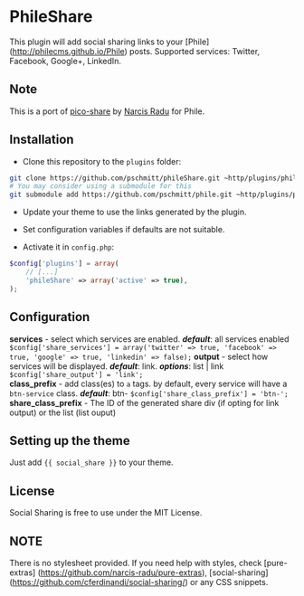 PhileShare
==========

This plugin will add social sharing links to your [Phile] (http://philecms.github.io/Phile) posts. Supported services: Twitter, Facebook, Google+, LinkedIn.

## Note

This is a port of [pico-share](https://github.com/narcis-radu/pico-share) by [Narcis Radu](https://github.com/narcis-radu) for Phile.


## Installation

* Clone this repository to the `plugins` folder:

```bash
git clone https://github.com/pschmitt/phileShare.git ~http/plugins/phileShare
# You may consider using a submodule for this
git submodule add https://github.com/pschmitt/phile.git ~http/plugins/phileShare
```

* Update your theme to use the links generated by the plugin.

* Set configuration variables if defaults are not suitable.

* Activate it in `config.php`:

```php
$config['plugins'] = array(
    // [...]
    'phileShare' => array('active' => true),
);
```

## Configuration

**services** - select which services are enabled. _**default**_: all services enabled  
`$config['share_services'] = array('twitter' => true, 'facebook' => true, 'google' => true, 'linkedin' => false);`
**output** - select how services will be displayed. _**default**_: link. _**options**_: list | link  
`$config['share_output'] = 'link';`  
**class_prefix** - add class(es) to `a` tags. by default, every service will have a `btn-service` class. _**default**_: btn- 
`$config['share_class_prefix'] = 'btn-';`  
**share_class_prefix** - The ID of the generated share div (if opting for link output) or the list (list ouput)

## Setting up the theme

Just add `{{ social_share }}` to your theme.

## License

Social Sharing is free to use under the MIT License.

## NOTE

There is no stylesheet provided. If you need help with styles, check [pure-extras] (https://github.com/narcis-radu/pure-extras), [social-sharing] (https://github.com/cferdinandi/social-sharing/) or any CSS snippets.
